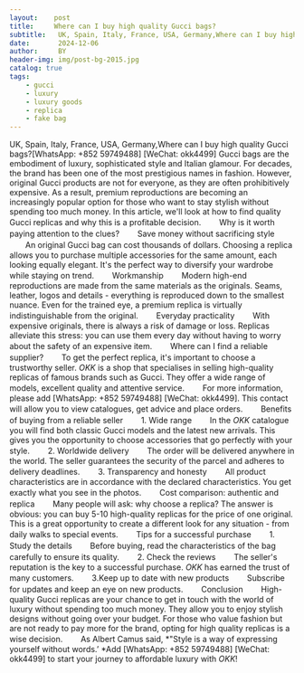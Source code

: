 ```yaml
---
layout:    post   
title:     Where can I buy high quality Gucci bags?
subtitle:   UK, Spain, Italy, France, USA, Germany,Where can I buy high quality Gucci bags?  #副标题
date:       2024-12-06 
author:     BY 
header-img: img/post-bg-2015.jpg 
catalog: true 
tags:
    - gucci
    - luxury
    - luxury goods
    - replica
    - fake bag
---
```


UK, Spain, Italy, France, USA, Germany,Where can I buy high quality Gucci bags?[WhatsApp: +852 59749488] [WeChat: okk4499]
Gucci bags are the embodiment of luxury, sophisticated style and Italian glamour. For decades, the brand has been one of the 
most prestigious names in fashion. However, original Gucci products are not for everyone, as they are often prohibitively 
expensive. As a result, premium reproductions are becoming an increasingly popular option for those who want to stay stylish 
without spending too much money. In this article, we'll look at how to find quality Gucci replicas and why this is a profitable 
decision.
　　Why is it worth paying attention to the clues?
　　Save money without sacrificing style
　　An original Gucci bag can cost thousands of dollars. Choosing a replica allows you to purchase multiple accessories for the 
  same amount, each looking equally elegant. It's the perfect way to diversify your wardrobe while staying on trend.
　　Workmanship
　　Modern high-end reproductions are made from the same materials as the originals. Seams, leather, logos and details - 
  everything is reproduced down to the smallest nuance. Even for the trained eye, a premium replica is virtually indistinguishable 
  from the original.
　　Everyday practicality
　　With expensive originals, there is always a risk of damage or loss. Replicas alleviate this stress: you can use them every day 
  without having to worry about the safety of an expensive item.
　　Where can I find a reliable supplier?
　　To get the perfect replica, it's important to choose a trustworthy seller. *OKK* is a shop that specialises in selling high-quality 
  replicas of famous brands such as Gucci. They offer a wide range of models, excellent quality and attentive service.
　　For more information, please add [WhatsApp: +852 59749488] [WeChat: okk4499]. This contact will allow you to view catalogues, 
  get advice and place orders.
　　Benefits of buying from a reliable seller
　　1. Wide range
　　In the *OKK* catalogue you will find both classic Gucci models and the latest new arrivals. This gives you the opportunity 
  to choose accessories that go perfectly with your style.
　　2. Worldwide delivery
　　The order will be delivered anywhere in the world. The seller guarantees the security of the parcel and adheres to 
  delivery deadlines.
　　3. Transparency and honesty
　　All product characteristics are in accordance with the declared characteristics. You get exactly what you see in 
  the photos.
　　Cost comparison: authentic and replica
　　Many people will ask: why choose a replica? The answer is obvious: you can buy 5-10 high-quality replicas for the price 
  of one original. This is a great opportunity to create a different look for any situation - from daily walks to special events.
　　Tips for a successful purchase
　　1. Study the details
　　Before buying, read the characteristics of the bag carefully to ensure its quality.
　　2. Check the reviews
　　The seller's reputation is the key to a successful purchase. *OKK* has earned the trust of many customers.
　　3.Keep up to date with new products
　　Subscribe for updates and keep an eye on new products.
　　Conclusion
　　High-quality Gucci replicas are your chance to get in touch with the world of luxury without spending too much money. 
  They allow you to enjoy stylish designs without going over your budget. For those who value fashion but are not ready to 
  pay more for the brand, opting for high quality replicas is a wise decision.
　　As Albert Camus said, *"Style is a way of expressing yourself without words.’ *Add [WhatsApp: +852 59749488] [WeChat: okk4499] 
  to start your journey to affordable luxury with *OKK*!
